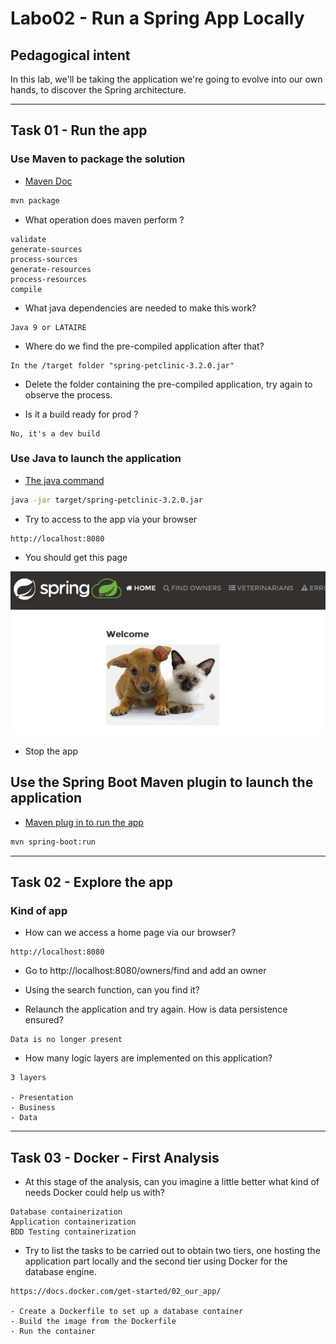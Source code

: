 # Labo02 - Run a Spring App Locally

## Pedagogical intent
In this lab, we'll be taking the application we're going to evolve into our own hands, to discover the Spring architecture.

---

## Task 01 - Run the app

### Use Maven to package the solution

* [Maven Doc](https://maven.apache.org/guides/getting-started/maven-in-five-minutes.html#build-the-project)

```bash
mvn package
```

* What operation does maven perform ?

```
validate
generate-sources
process-sources
generate-resources
process-resources
compile
```

* What java dependencies are needed to make this work?

```
Java 9 or LATAIRE
```

* Where do we find the pre-compiled application after that?

```
In the /target folder "spring-petclinic-3.2.0.jar"
```

* Delete the folder containing the pre-compiled application, try again to observe the process.

* Is it a build ready for prod ?

```
No, it's a dev build
```

### Use Java to launch the application

* [The java command](https://docs.oracle.com/en/java/javase/14/docs/specs/man/java.html)

```bash
java -jar target/spring-petclinic-3.2.0.jar
```

* Try to access to the app via your browser

```
http://localhost:8080
```

* You should get this page

![Home Page](img/webappSample.JPG)

* Stop the app

## Use the Spring Boot Maven plugin to launch the application

* [Maven plug in to run the app](https://docs.spring.io/spring-boot/docs/current/maven-plugin/reference/htmlsingle/#run)

```bash
mvn spring-boot:run
```

---

## Task 02 - Explore the app

### Kind of app

* How can we access a home page via our browser?

```
http://localhost:8080
```

* Go to http://localhost:8080/owners/find and add an owner

* Using the search function, can you find it?

* Relaunch the application and try again. How is data persistence ensured?

```
Data is no longer present
```

* How many logic layers are implemented on this application?

```
3 layers

- Presentation
- Business
- Data
```

---
## Task 03 - Docker - First Analysis

* At this stage of the analysis, can you imagine a little better what kind of needs Docker could help us with?

```
Database containerization
Application containerization
BDD Testing containerization
```

* Try to list the tasks to be carried out to obtain two tiers, one hosting the application part locally and the second tier using Docker for the database engine.

```
https://docs.docker.com/get-started/02_our_app/

- Create a Dockerfile to set up a database container
- Build the image from the Dockerfile
- Run the container
```

